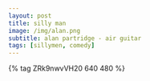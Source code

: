 ```yaml
---
layout: post
title: silly man
image: /img/alan.png
subtitle: alan partridge - air guitar
tags: [sillymen, comedy]
---
```


{% tag ZRk9nwvVH20 640 480 %}
